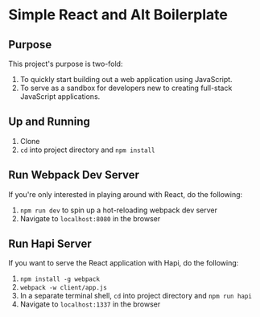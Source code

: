 # Simple React and Alt Boilerplate

## Purpose

This project's purpose is two-fold:

1. To quickly start building out a web application using JavaScript.
1. To serve as a sandbox for developers new to creating full-stack JavaScript
applications.

## Up and Running

1. Clone
1. `cd` into project directory and `npm install`

## Run Webpack Dev Server

If you're only interested in playing around with React, do the following:

1. `npm run dev` to spin up a hot-reloading webpack dev server
1. Navigate to `localhost:8080` in the browser

## Run Hapi Server

If you want to serve the React application with Hapi, do the following:

1. `npm install -g webpack`
1. `webpack -w client/app.js`
1. In a separate terminal shell, `cd` into project directory and `npm run hapi`
1. Navigate to `localhost:1337` in the browser
